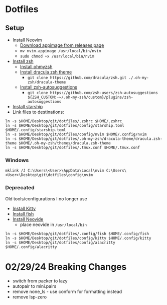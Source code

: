 # Dotfiles

## Setup

- Install Neovim
  - [Download appimage from releases page](https://github.com/neovim/neovim/releases)
  - `mv nvim.appimage /usr/local/bin/nvim`
  - `sudo chmod +x /usr/local/bin/nvim`
- [Install zsh](https://github.com/ohmyzsh/ohmyzsh/wiki/Installing-ZSH)
  - [Install ohmyzsh](https://ohmyz.sh/#install)
  - [Install dracula zsh theme](https://draculatheme.com/zsh)
    - `git clone https://github.com/dracula/zsh.git ./.oh-my-zsh/dracula-theme`
  - [Install zsh-autosuggestions](https://github.com/zsh-users/zsh-autosuggestions/blob/master/INSTALL.md#oh-my-zsh)
    - `git clone https://github.com/zsh-users/zsh-autosuggestions ${ZSH_CUSTOM:-~/.oh-my-zsh/custom}/plugins/zsh-autosuggestions`
- [Install starship](https://starship.rs/guide/#%F0%9F%9A%80-installation)
- Link files to destinations:

```
ln -s $HOME/Desktop/git/dotfiles/.zshrc $HOME/.zshrc
ln -s $HOME/Desktop/git/dotfiles/config/starship.toml $HOME/.config/starship.toml
ln -s $HOME/Desktop/git/dotfiles/config/nvim $HOME/.config/nvim
ln -s $HOME/Desktop/git/dotfiles/.oh-my-zsh/dracula-theme/dracula.zsh-theme $HOME/.oh-my-zsh/themes/dracula.zsh-theme
ln -s $HOME/Desktop/git/dotfiles/.tmux.conf $HOME/.tmux.conf
```

### Windows

```
mklink /J C:\Users\<User>\AppData\Local\nvim C:\Users\<User>\Desktop\git\dotfiles\config\nvim
```

### Deprecated

Old tools/configurations I no longer use

- [Install Kitty](https://sw.kovidgoyal.net/kitty/)
- [Install fish](https://fishshell.com/)
- [Install Neovide](https://github.com/neovide/neovide)
  - place neovide in `/usr/local/bin`

```
ln -s $HOME/Desktop/git/dotfiles/.config/fish $HOME/.config/fish
ln -s $HOME/Desktop/git/dotfiles/config/kitty $HOME/.config/kitty
ln -s $HOME/Desktop/git/dotfiles/config/alacritty $HOME/.config/alacritty
```

# 02/29/24 Breaking Changes
- switch from packer to lazy
- autopair to mini.pairs
- remove none_ls - use conform for formatting instead
- remove lsp-zero
